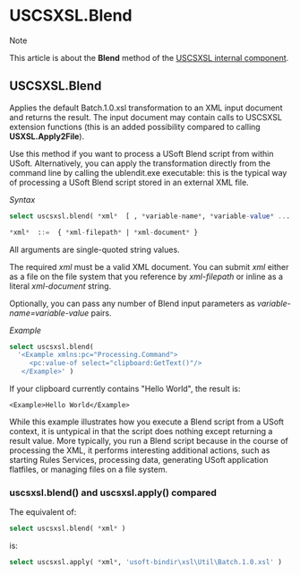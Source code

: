 # USCSXSL.Blend



> [!NOTE]
> This article is about the **Blend** method of the [USCSXSL internal component](/docs/Extensions/USCSXSL%20internal%20component).

## **USCSXSL.Blend**

Applies the default Batch.1.0.xsl transformation to an XML input document and returns the result.
The input document may contain calls to USCSXSL extension functions (this is an added possibility compared to calling **USXSL.Apply2File**).

Use this method if you want to process a USoft Blend script from within USoft. Alternatively, you can apply the transformation directly from the command line by calling the ublendit.exe executable: this is the typical way of processing a USoft Blend script stored in an external XML file.

*Syntax*

```sql
select uscsxsl.blend( *xml*  [ , *variable-name*, *variable-value* ... ] )

*xml*  ::=  { *xml-filepath* | *xml-document* }
```

All arguments are single-quoted string values.

The required *xml* must be a valid XML document. You can submit *xml* either as a file on the file system that you reference by *xml-filepath* or inline as a literal *xml-document* string.

Optionally, you can pass any number of Blend input parameters as *variable-name=variable-value* pairs.

*Example*

```sql
select uscsxsl.blend(
  '<Example xmlns:pc="Processing.Command">
     <pc:value-of select="clipboard:GetText()"/>
   </Example>' )
```

If your clipboard currently contains "Hello World", the result is:

```language-xml
<Example>Hello World</Example>
```

While this example illustrates how you execute a Blend script from a USoft context, it is untypical in that the script does nothing except returning a result value. More typically, you run a Blend script because in the course of processing the XML, it performs interesting additional actions, such as starting Rules Services, processing data, generating USoft application flatfiles, or managing files on a file system.

### uscsxsl.blend() and uscsxsl.apply() compared

The equivalent of:

```sql
select uscsxsl.blend( *xml* )
```

is:

```sql
select uscsxsl.apply( *xml*, 'usoft-bindir\xsl\Util\Batch.1.0.xsl' )
```